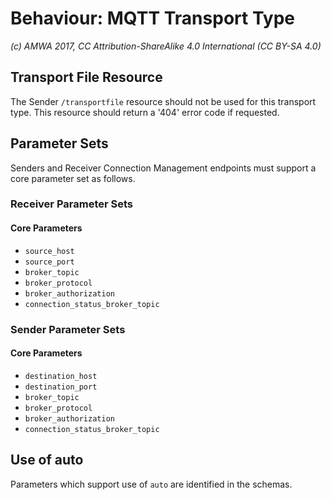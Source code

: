 # Behaviour: MQTT Transport Type

_(c) AMWA 2017, CC Attribution-ShareAlike 4.0 International (CC BY-SA 4.0)_

## Transport File Resource

The Sender `/transportfile` resource should not be used for this transport type. This resource should return a '404' error code if requested.

## Parameter Sets
Senders and Receiver Connection Management endpoints must support a core parameter set as follows.

### Receiver Parameter Sets

#### Core Parameters
*   `source_host`
*   `source_port`
*   `broker_topic`
*   `broker_protocol`
*   `broker_authorization`
*   `connection_status_broker_topic`

### Sender Parameter Sets

#### Core Parameters
*   `destination_host`
*   `destination_port`
*   `broker_topic`
*   `broker_protocol`
*   `broker_authorization`
*   `connection_status_broker_topic`

## Use of auto
Parameters which support use of `auto` are identified in the schemas.

